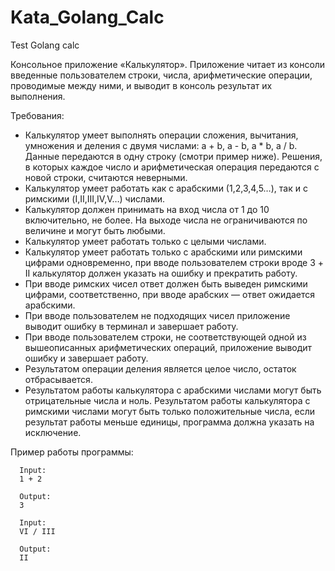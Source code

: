 # Kata_Golang_Calc
Test Golang calc

Консольное приложение «Калькулятор». Приложение читает из консоли введенные пользователем строки, числа, арифметические операции, проводимые между ними, и выводит в консоль результат их выполнения.

Требования:
  - Калькулятор умеет выполнять операции сложения, вычитания, умножения и деления с двумя числами: a + b, a - b, a * b, a / b. Данные передаются в одну строку (смотри пример ниже). Решения, в которых каждое число и арифметическая операция передаются с новой строки, считаются неверными.
  - Калькулятор умеет работать как с арабскими (1,2,3,4,5…), так и с римскими (I,II,III,IV,V…) числами.
  - Калькулятор должен принимать на вход числа от 1 до 10 включительно, не более. На выходе числа не ограничиваются по величине и могут быть любыми.
  - Калькулятор умеет работать только с целыми числами.
  - Калькулятор умеет работать только с арабскими или римскими цифрами одновременно, при вводе пользователем строки вроде 3 + II калькулятор должен указать на ошибку и прекратить работу.
  - При вводе римских чисел ответ должен быть выведен римскими цифрами, соответственно, при вводе арабских — ответ ожидается арабскими.
  - При вводе пользователем не подходящих чисел приложение выводит ошибку в терминал и завершает работу.
  - При вводе пользователем строки, не соответствующей одной из вышеописанных арифметических операций, приложение выводит ошибку и завершает работу.
  - Результатом операции деления является целое число, остаток отбрасывается.
  - Результатом работы калькулятора с арабскими числами могут быть отрицательные числа и ноль. Результатом работы калькулятора с римскими числами могут быть только положительные числа, если результат работы меньше единицы, программа должна указать на исключение.
  
  Пример работы программы:
  
      Input:
      1 + 2

      Output:
      3

      Input:
      VI / III

      Output:
      II
